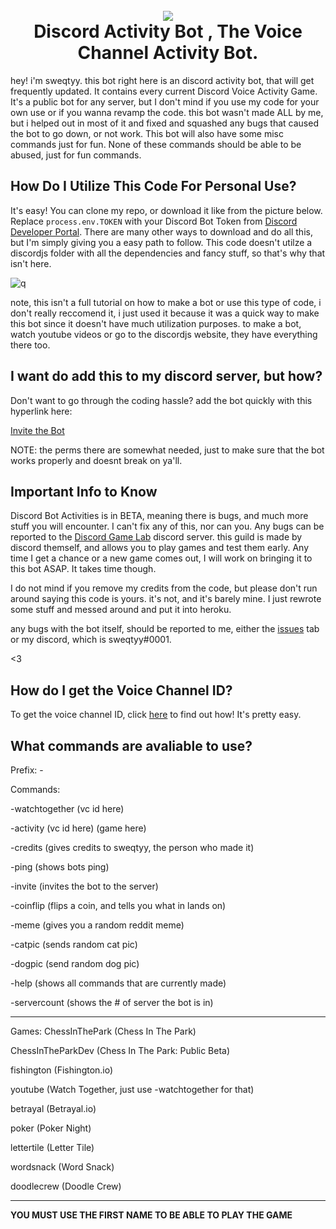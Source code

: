 <h1 align="center">
  <br>
  <a href="https://github.com/sweqtyy/DiscordActivityBot"><img src="https://user-images.githubusercontent.com/58605906/135195801-36181fdc-080b-417e-8f25-497b0b5662dc.gif"></a>
  <br>
	 Discord Activity Bot , The Voice Channel Activity Bot.

  <br>
</h1>


hey! i'm sweqtyy. this bot right here is an discord activity bot, that will get frequently updated. It contains every current Discord Voice Activity Game. It's a public bot for any server, but I don't mind if you use my code for your own use or if you wanna revamp the code. this bot wasn't made ALL by me, but i helped out in most of it and fixed and squashed any bugs that caused the bot to go down, or not work. This bot will also have some misc commands just for fun. None of these commands should be able to be abused, just for fun commands.

## How Do I Utilize This Code For Personal Use?
It's easy! You can clone my repo, or download it like from the picture below. Replace `process.env.TOKEN` with your Discord Bot Token from [Discord Developer Portal](https://discord.com/developers/applications). There are many other ways to download and do all this, but I'm simply giving you a easy path to follow. This code doesn't utilze a discordjs folder with all the dependencies and fancy stuff, so that's why that isn't here.

![q](https://user-images.githubusercontent.com/58605906/132250938-f9cd9912-448c-490e-9e45-b698b1150872.PNG)


note, this isn't a full tutorial on how to make a bot or use this type of code, i don't really reccomend it, i just used it because it was a quick way to make this bot since it doesn't have much utilization purposes. to make a bot, watch youtube videos or go to the discordjs website, they have everything there too.

## I want do add this to my discord server, but how?

Don't want to go through the coding hassle? add the bot quickly with this hyperlink here:

[Invite the Bot](https://discord.com/oauth2/authorize?client_id=751195834468532296&permissions=240519605457&scope=bot) 

NOTE: the perms there are somewhat needed, just to make sure that the bot works properly and doesnt break on ya'll. 

## Important Info to Know

Discord Bot Activities is in BETA, meaning there is bugs, and much more stuff you will encounter. I can't fix any of this, nor can you. Any bugs can be reported to the [Discord Game Lab](https://discord.com/invite/discordgameslab) discord server. this guild is made by discord themself, and allows you to play games and test them early. Any time I get a chance or a new game comes out, I will work on bringing it to this bot ASAP. It takes time though.


I do not mind if you remove my credits from the code, but please don't run around saying this code is yours. it's not, and it's barely mine. I just rewrote some stuff and messed around and put it into heroku.

any bugs with the bot itself, should be reported to me, either the [issues](https://github.com/sweqtyy/BSIBOT/issues) tab or my discord, which is sweqtyy#0001.

<3

## How do I get the Voice Channel ID?

To get the voice channel ID, click [here](https://support.discord.com/hc/en-us/articles/206346498-Where-can-I-find-my-User-Server-Message-ID-) to find out how! It's pretty easy.


## What commands are avaliable to use?

Prefix: -

Commands:

-watchtogether (vc id here)

-activity (vc id here) (game here)

-credits (gives credits to sweqtyy, the person who made it)

-ping (shows bots ping)

-invite (invites the bot to the server)

-coinflip (flips a coin, and tells you what in lands on)

-meme (gives you a random reddit meme)

-catpic (sends random cat pic)

-dogpic (send random dog pic)

-help (shows all commands that are currently made)

-servercount (shows the # of server the bot is in)


-------------------------------

Games:
ChessInThePark (Chess In The Park)

ChessInTheParkDev (Chess In The Park: Public Beta)

fishington (Fishington.io)

youtube (Watch Together, just use -watchtogether for that)

betrayal (Betrayal.io)

poker (Poker Night)

lettertile (Letter Tile)

wordsnack (Word Snack)

doodlecrew (Doodle Crew)

-------------------------------

**YOU MUST USE THE FIRST NAME TO BE ABLE TO PLAY THE GAME**

